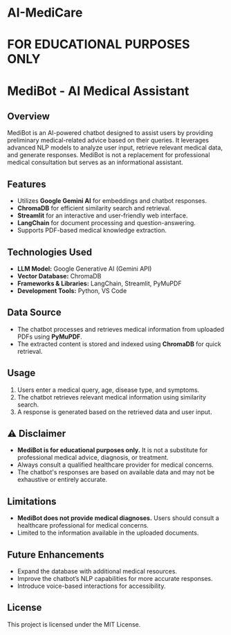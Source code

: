 # AI-MediCare

# **FOR EDUCATIONAL PURPOSES ONLY**

# MediBot - AI Medical Assistant

## Overview
MediBot is an AI-powered chatbot designed to assist users by providing preliminary medical-related advice based on their queries. It leverages advanced NLP models to analyze user input, retrieve relevant medical data, and generate responses. MediBot is not a replacement for professional medical consultation but serves as an informational assistant.

## Features
- Utilizes **Google Gemini AI** for embeddings and chatbot responses.
- **ChromaDB** for efficient similarity search and retrieval.
- **Streamlit** for an interactive and user-friendly web interface.
- **LangChain** for document processing and question-answering.
- Supports PDF-based medical knowledge extraction.

## Technologies Used
- **LLM Model:** Google Generative AI (Gemini API)
- **Vector Database:** ChromaDB
- **Frameworks & Libraries:** LangChain, Streamlit, PyMuPDF
- **Development Tools:** Python, VS Code

## Data Source
- The chatbot processes and retrieves medical information from uploaded PDFs using **PyMuPDF**.
- The extracted content is stored and indexed using **ChromaDB** for quick retrieval.

## Usage
1. Users enter a medical query, age, disease type, and symptoms.
2. The chatbot retrieves relevant medical information using similarity search.
3. A response is generated based on the retrieved data and user input.

## ⚠️ Disclaimer
- **MediBot is for educational purposes only.** It is not a substitute for professional medical advice, diagnosis, or treatment.
- Always consult a qualified healthcare provider for medical concerns.
- The chatbot's responses are based on available data and may not be exhaustive or entirely accurate.

## Limitations
- **MediBot does not provide medical diagnoses.** Users should consult a healthcare professional for medical concerns.
- Limited to the information available in the uploaded documents.

## Future Enhancements
- Expand the database with additional medical resources.
- Improve the chatbot’s NLP capabilities for more accurate responses.
- Introduce voice-based interactions for accessibility.

## License
This project is licensed under the MIT License.

